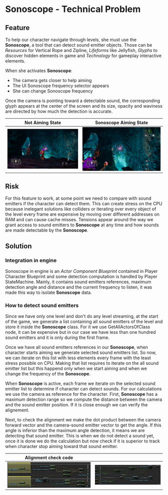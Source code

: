 # **Sonoscope** - Technical Problem
## **Feature**

To help our character navigate through levels, she must use the **Sonoscope**, a tool that can detect sound emitter objects. Those can be *Resources* for Vertical Rope and Zipline, *Lifeforms* like Jellyfish, *Glyphs* to discover hidden elements in game and *Technology* for gameplay interactive elements. 

When she activates **Sonoscope**: 
- The camera gets closer to help aiming
- The UI Sonoscope frequency selector appears
- She can change Sonoscope frequency

Once the camera is pointing toward a detectable sound, the corresponding glyph appears at the center of the screen and its size, opacity and waviness are directed by how much the detection is accurate.

| Not Aiming State | Sonoscope Aiming State |
| - | - |
| ![img](img/screen1.jpg)| ![img](img/screen2.jpg) |

## **Risk**
For this feature to work, at some point we need to compare with sound emitters if the character can detect them. This can create stress on the CPU because inelegant solutions like colliders or iterating over every object of the level every frame are expensive by moving over different addresses on RAM and can cause cache misses. Tensions appear around the way we grant access to sound emitters to **Sonoscope** at any time and how sounds are made detectable by the **Sonoscope**.

## **Solution**

### **Integration in engine**
Sonoscope in engine is an *Actor Component Blueprint* contained in Player Character Blueprint and some detection computation is handled by Player StateMachine. Mainly, it contains sound emitters references, maximum detection angle and distance and the current frequency to listen, it was made this way to isolate **Sonoscope** data.

### **How to detect sound emitters**
Since we have only one level and don't do any level streaming, at the start of the game, we generate a list containing all sound emitters of the level and store it inside the **Sonoscope** class. For it we use GetAllActorsOfClass node, it can be expensive but in our case we have less than one hundred sound emitters and it is only during the first frame. 

Once we have all sound emitters references in our **Sonoscope**, when character starts aiming we generate selected sound emitters list. So now, we can iterate on this list with less elements every frame with the least stress possible on CPU. Making that list requires to iterate on the all sound emitter list but this happend only when we start aiming and when we change the frequency of the **Sonoscope**.

When **Sonoscope** is active, each frame we iterate on the selected sound emitter list to determine if character can detect sounds. For our calculations we use the camera as reference for the character.
First, **Sonoscope** has a maximum detection range so we compute the distance between the camera and the sound emitter position. If it is close enough we can verify the alignement.

Next, to check the alignment we make the dot product between the camera forward vector and the camera-sound emitter vector to get the angle. If this angle is inferior than the maximum angle detection, it means we are detecting that sound emitter. This is when we do not detect a sound yet, once it is done we do the calculation but now check if it is superior to track when character stop aiming toward that sound emitter.

| Alignment check code | |
| - | - |
| ![img](img/compare1.jpg) | ![img](img/compare2.jpg) |
 
